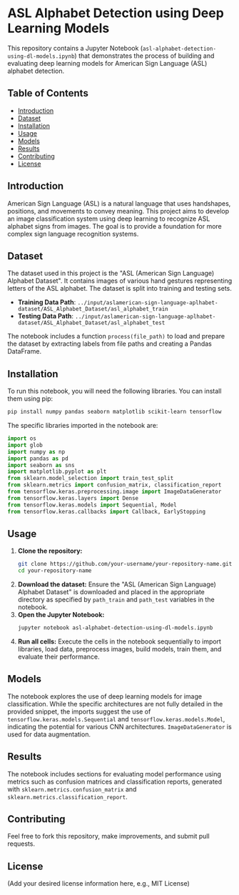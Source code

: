 # ASL Alphabet Detection using Deep Learning Models

This repository contains a Jupyter Notebook (`asl-alphabet-detection-using-dl-models.ipynb`) that demonstrates the process of building and evaluating deep learning models for American Sign Language (ASL) alphabet detection.

## Table of Contents

  * [Introduction](https://www.google.com/search?q=%23introduction)
  * [Dataset](https://www.google.com/search?q=%23dataset)
  * [Installation](https://www.google.com/search?q=%23installation)
  * [Usage](https://www.google.com/search?q=%23usage)
  * [Models](https://www.google.com/search?q=%23models)
  * [Results](https://www.google.com/search?q=%23results)
  * [Contributing](https://www.google.com/search?q=%23contributing)
  * [License](https://www.google.com/search?q=%23license)

## Introduction

American Sign Language (ASL) is a natural language that uses handshapes, positions, and movements to convey meaning. This project aims to develop an image classification system using deep learning to recognize ASL alphabet signs from images. The goal is to provide a foundation for more complex sign language recognition systems.

## Dataset

The dataset used in this project is the "ASL (American Sign Language) Alphabet Dataset". It contains images of various hand gestures representing letters of the ASL alphabet. The dataset is split into training and testing sets.

  * **Training Data Path**: `../input/aslamerican-sign-language-aplhabet-dataset/ASL_Alphabet_Dataset/asl_alphabet_train`
  * **Testing Data Path**: `../input/aslamerican-sign-language-aplhabet-dataset/ASL_Alphabet_Dataset/asl_alphabet_test`

The notebook includes a function `process(file_path)` to load and prepare the dataset by extracting labels from file paths and creating a Pandas DataFrame.

## Installation

To run this notebook, you will need the following libraries. You can install them using pip:

```bash
pip install numpy pandas seaborn matplotlib scikit-learn tensorflow
```

The specific libraries imported in the notebook are:

```python
import os
import glob
import numpy as np
import pandas as pd
import seaborn as sns
import matplotlib.pyplot as plt
from sklearn.model_selection import train_test_split
from sklearn.metrics import confusion_matrix, classification_report
from tensorflow.keras.preprocessing.image import ImageDataGenerator
from tensorflow.keras.layers import Dense
from tensorflow.keras.models import Sequential, Model
from tensorflow.keras.callbacks import Callback, EarlyStopping
```

## Usage

1.  **Clone the repository:**
    ```bash
    git clone https://github.com/your-username/your-repository-name.git
    cd your-repository-name
    ```
2.  **Download the dataset:** Ensure the "ASL (American Sign Language) Alphabet Dataset" is downloaded and placed in the appropriate directory as specified by `path_train` and `path_test` variables in the notebook.
3.  **Open the Jupyter Notebook:**
    ```bash
    jupyter notebook asl-alphabet-detection-using-dl-models.ipynb
    ```
4.  **Run all cells:** Execute the cells in the notebook sequentially to import libraries, load data, preprocess images, build models, train them, and evaluate their performance.

## Models

The notebook explores the use of deep learning models for image classification. While the specific architectures are not fully detailed in the provided snippet, the imports suggest the use of `tensorflow.keras.models.Sequential` and `tensorflow.keras.models.Model`, indicating the potential for various CNN architectures. `ImageDataGenerator` is used for data augmentation.

## Results

The notebook includes sections for evaluating model performance using metrics such as confusion matrices and classification reports, generated with `sklearn.metrics.confusion_matrix` and `sklearn.metrics.classification_report`.

## Contributing

Feel free to fork this repository, make improvements, and submit pull requests.

## License

(Add your desired license information here, e.g., MIT License)
